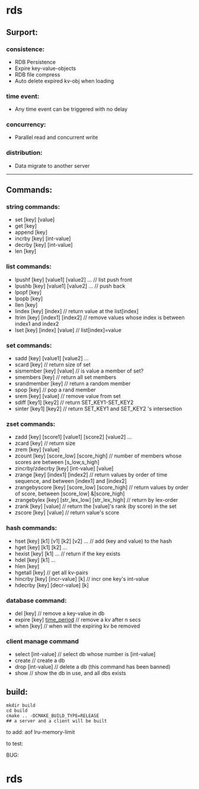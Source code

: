 # rds

## Surport:
### consistence:
- RDB Persistence
- Expire key-value-objects
- RDB file compress
- Auto delete expired kv-obj when loading
### time event:
- Any time event can be triggered with no delay
### concurrency:
- Parallel read and concurrent write
### distribution:
- Data migrate to another server

---

## Commands:
### string commands:
- set [key] [value]
- get [key]
- append [key]
- incrby [key] [int-value]
- decrby [key] [int-value]
- len [key]
### list commands:
- lpushf [key] [value1] [value2] ... // list push front
- lpushb [key] [value1] [value2] ... // push back
- lpopf [key]
- lpopb [key]
- llen [key]
- lindex [key] [index] // return value at the list[index]
- ltrim [key] [index1] [index2] // remove values whose index is between index1 and index2
- lset [key] [index] [value] // list[index]=value
### set commands:
- sadd [key] [value1] [value2] ...
- scard [key] // return size of set
- sismember [key] [value] // is value a member of set?
- smembers [key] // return all set members
- srandmember [key] // return a random member
- spop [key] // pop a rand member
- srem [key] [value] // remove value from set
- sdiff [key1] [key2] // return SET_KEY1-SET_KEY2
- sinter [key1] [key2] // return SET_KEY1 and SET_KEY2 's intersection
### zset commands:
- zadd [key] [score1] [value1] [score2] [value2] ...
- zcard [key] // return size
- zrem [key] [value]
- zcount [key] [score_low] [score_high] // number of members whose scores are between [s_low,s_high]
- zincrby/zdecrby [key] [int-value] [value]
- zrange [key] [index1] [index2] // return values by order of time sequence, and between [index1] and [index2] 
- zrangebyscore [key] [score_low] [score_high] // return values by order of score, between [score_low] &[score_high]
- zrangebylex [key] [str_lex_low] [str_lex_high] // return by lex-order
- zrank [key] [value] // return the [value]'s rank (by score) in the set
- zscore [key] [value] // return value's score
### hash commands:
- hset [key] [k1] [v1] [k2] [v2] ... // add (key and value) to the hash
- hget [key] [k1] [k2] ...
- hexist [key] [k1] ... // return if the key exists
- hdel [key] [k1] ...
- hlen [key]
- hgetall [key] // get all kv-pairs
- hincrby [key] [incr-value] [k] // incr one key's int-value
- hdecrby [key] [decr-value] [k]
### database command:
- del [key] // remove a key-value in db
- expire [key] [time_period](sec) // remove a kv after n secs
- when [key] // when will the expiring kv be removed
### client manage command
- select [int-value] // select db whose number is [int-value] 
- create // create a db
- drop [int-value] // delete a db (this command has been banned)
- show // show the db in use, and all dbs exists


## build:
    mkdir build
    cd build
    cmake .. -DCMAKE_BUILD_TYPE=RELEASE
    ## a server and a client will be built


to add: 
    aof
    lru-memory-limit

to test:

BUG:

# rds
